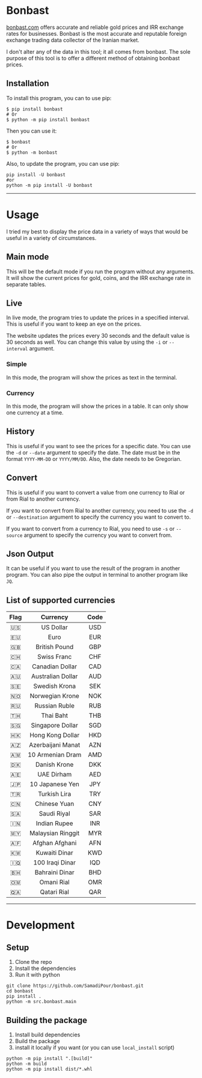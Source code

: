 # Bonbast

[bonbast.com](https://bonbast.com) offers accurate and reliable gold prices and IRR exchange rates for businesses.
Bonbast is the most accurate and reputable foreign exchange trading data collector of the Iranian market.

I don't alter any of the data in this tool; it all comes from bonbast. The sole purpose of this tool is to offer a
different method of obtaining bonbast prices.

## Installation

To install this program, you can to use pip:

```shell
$ pip install bonbast
# Or
$ python -m pip install bonbast
```

Then you can use it:

```shell
$ bonbast
# Or
$ python -m bonbast
```

Also, to update the program, you can use pip:

```shell
pip install -U bonbast
#or
python -m pip install -U bonbast
```

---

# Usage

I tried my best to display the price data in a variety of ways that would be useful in a variety of circumstances.

## Main mode

This will be the default mode if you run the program without any arguments. It will show the current prices for gold,
coins, and the IRR exchange rate in separate tables.

## Live

In live mode, the program tries to update the prices in a specified interval. This is useful if you want to keep an eye
on the prices.

The website updates the prices every 30 seconds and the default value is 30 seconds as well. You can change this value
by using the `-i` or `--interval` argument.

### Simple

In this mode, the program will show the prices as text in the terminal.

### Currency

In this mode, the program will show the prices in a table. It can only show one currency at a time.

## History

This is useful if you want to see the prices for a specific date. You can use the `-d` or `--date` argument to specify
the date. The date must be in the format `YYYY-MM-DD` or `YYYY/MM/DD`. Also, the date needs to be Gregorian.

## Convert

This is useful if you want to convert a value from one currency to Rial or from Rial to another currency.

If you want to convert from Rial to another currency, you need to use the `-d` or `--destination` argument to specify
the currency you want to convert to.

If you want to convert from a currency to Rial, you need to use `-s` or `--source` argument to specify the currency you
want to convert from.

## Json Output

It can be useful if you want to use the result of the program in another program. You can also pipe the output in
terminal to another program like `JQ`.

## List of supported currencies

| Flag |     Currency      | Code |
|:----:|:-----------------:|:----:|
| 🇺🇸 |     US Dollar     | USD  |
| 🇪🇺 |       Euro        | EUR  |
| 🇬🇧 |   British Pound   | GBP  |
| 🇨🇭 |    Swiss Franc    | CHF  |
| 🇨🇦 |  Canadian Dollar  | CAD  |
| 🇦🇺 | Australian Dollar | AUD  |
| 🇸🇪 |   Swedish Krona   | SEK  |
| 🇳🇴 |  Norwegian Krone  | NOK  |
| 🇷🇺 |   Russian Ruble   | RUB  |
| 🇹🇭 |     Thai Baht     | THB  |
| 🇸🇬 | Singapore Dollar  | SGD  |
| 🇭🇰 | Hong Kong Dollar  | HKD  |
| 🇦🇿 | Azerbaijani Manat | AZN  |
| 🇦🇲 | 10 Armenian Dram  | AMD  |
| 🇩🇰 |   Danish Krone    | DKK  |
| 🇦🇪 |    UAE Dirham     | AED  |
| 🇯🇵 |  10 Japanese Yen  | JPY  |
| 🇹🇷 |   Turkish Lira    | TRY  |
| 🇨🇳 |   Chinese Yuan    | CNY  |
| 🇸🇦 |    Saudi Riyal    | SAR  |
| 🇮🇳 |   Indian Rupee    | INR  |
| 🇲🇾 | Malaysian Ringgit | MYR  |
| 🇦🇫 |  Afghan Afghani   | AFN  |
| 🇰🇼 |   Kuwaiti Dinar   | KWD  |
| 🇮🇶 |  100 Iraqi Dinar  | IQD  |
| 🇧🇭 |  Bahraini Dinar   | BHD  |
| 🇴🇲 |    Omani Rial     | OMR  |
| 🇶🇦 |    Qatari Rial    | QAR  |

---

# Development

## Setup

1. Clone the repo
2. Install the dependencies
3. Run it with python

```shell
git clone https://github.com/SamadiPour/bonbast.git
cd bonbast
pip install .
python -m src.bonbast.main
```

## Building the package

1. Install build dependencies
2. Build the package
3. install it locally if you want (or you can use `local_install` script)

```shell
python -m pip install ".[build]"
python -m build
python -m pip install dist/*.whl
```

